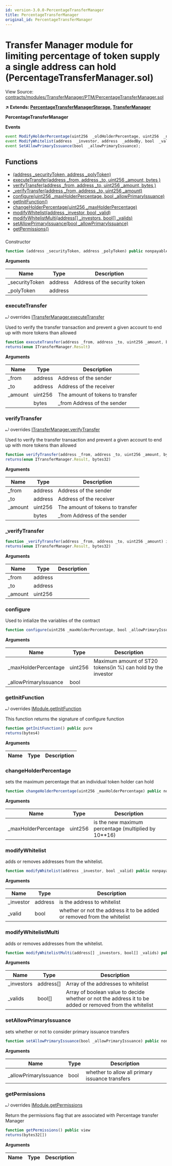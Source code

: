 ```yaml
---
id: version-3.0.0-PercentageTransferManager
title: PercentageTransferManager
original_id: PercentageTransferManager
---
```


# Transfer Manager module for limiting percentage of token supply a single address can hold (PercentageTransferManager.sol)

View Source: [contracts/modules/TransferManager/PTM/PercentageTransferManager.sol](../../contracts/modules/TransferManager/PTM/PercentageTransferManager.sol)

**↗ Extends: [PercentageTransferManagerStorage](PercentageTransferManagerStorage.md), [TransferManager](TransferManager.md)**

**PercentageTransferManager**

**Events**

```js
event ModifyHolderPercentage(uint256  _oldHolderPercentage, uint256  _newHolderPercentage);
event ModifyWhitelist(address  _investor, address  _addedBy, bool  _valid);
event SetAllowPrimaryIssuance(bool  _allowPrimaryIssuance);
```

## Functions

- [(address _securityToken, address _polyToken)](#)
- [executeTransfer(address _from, address _to, uint256 _amount, bytes )](#executetransfer)
- [verifyTransfer(address _from, address _to, uint256 _amount, bytes )](#verifytransfer)
- [_verifyTransfer(address _from, address _to, uint256 _amount)](#_verifytransfer)
- [configure(uint256 _maxHolderPercentage, bool _allowPrimaryIssuance)](#configure)
- [getInitFunction()](#getinitfunction)
- [changeHolderPercentage(uint256 _maxHolderPercentage)](#changeholderpercentage)
- [modifyWhitelist(address _investor, bool _valid)](#modifywhitelist)
- [modifyWhitelistMulti(address[] _investors, bool[] _valids)](#modifywhitelistmulti)
- [setAllowPrimaryIssuance(bool _allowPrimaryIssuance)](#setallowprimaryissuance)
- [getPermissions()](#getpermissions)

### 

Constructor

```js
function (address _securityToken, address _polyToken) public nonpayable Module 
```

**Arguments**

| Name        | Type           | Description  |
| ------------- |------------- | -----|
| _securityToken | address | Address of the security token | 
| _polyToken | address |  | 

### executeTransfer

⤾ overrides [ITransferManager.executeTransfer](ITransferManager.md#executetransfer)

Used to verify the transfer transaction and prevent a given account to end up with more tokens than allowed

```js
function executeTransfer(address _from, address _to, uint256 _amount, bytes ) external nonpayable
returns(enum ITransferManager.Result)
```

**Arguments**

| Name        | Type           | Description  |
| ------------- |------------- | -----|
| _from | address | Address of the sender | 
| _to | address | Address of the receiver | 
| _amount | uint256 | The amount of tokens to transfer | 
|  | bytes | _from Address of the sender | 

### verifyTransfer

⤾ overrides [ITransferManager.verifyTransfer](ITransferManager.md#verifytransfer)

Used to verify the transfer transaction and prevent a given account to end up with more tokens than allowed

```js
function verifyTransfer(address _from, address _to, uint256 _amount, bytes ) public view
returns(enum ITransferManager.Result, bytes32)
```

**Arguments**

| Name        | Type           | Description  |
| ------------- |------------- | -----|
| _from | address | Address of the sender | 
| _to | address | Address of the receiver | 
| _amount | uint256 | The amount of tokens to transfer | 
|  | bytes | _from Address of the sender | 

### _verifyTransfer

```js
function _verifyTransfer(address _from, address _to, uint256 _amount) internal view
returns(enum ITransferManager.Result, bytes32)
```

**Arguments**

| Name        | Type           | Description  |
| ------------- |------------- | -----|
| _from | address |  | 
| _to | address |  | 
| _amount | uint256 |  | 

### configure

Used to intialize the variables of the contract

```js
function configure(uint256 _maxHolderPercentage, bool _allowPrimaryIssuance) public nonpayable onlyFactory 
```

**Arguments**

| Name        | Type           | Description  |
| ------------- |------------- | -----|
| _maxHolderPercentage | uint256 | Maximum amount of ST20 tokens(in %) can hold by the investor | 
| _allowPrimaryIssuance | bool |  | 

### getInitFunction

⤾ overrides [IModule.getInitFunction](IModule.md#getinitfunction)

This function returns the signature of configure function

```js
function getInitFunction() public pure
returns(bytes4)
```

**Arguments**

| Name        | Type           | Description  |
| ------------- |------------- | -----|

### changeHolderPercentage

sets the maximum percentage that an individual token holder can hold

```js
function changeHolderPercentage(uint256 _maxHolderPercentage) public nonpayable withPerm 
```

**Arguments**

| Name        | Type           | Description  |
| ------------- |------------- | -----|
| _maxHolderPercentage | uint256 | is the new maximum percentage (multiplied by 10**16) | 

### modifyWhitelist

adds or removes addresses from the whitelist.

```js
function modifyWhitelist(address _investor, bool _valid) public nonpayable withPerm 
```

**Arguments**

| Name        | Type           | Description  |
| ------------- |------------- | -----|
| _investor | address | is the address to whitelist | 
| _valid | bool | whether or not the address it to be added or removed from the whitelist | 

### modifyWhitelistMulti

adds or removes addresses from the whitelist.

```js
function modifyWhitelistMulti(address[] _investors, bool[] _valids) public nonpayable withPerm 
```

**Arguments**

| Name        | Type           | Description  |
| ------------- |------------- | -----|
| _investors | address[] | Array of the addresses to whitelist | 
| _valids | bool[] | Array of boolean value to decide whether or not the address it to be added or removed from the whitelist | 

### setAllowPrimaryIssuance

sets whether or not to consider primary issuance transfers

```js
function setAllowPrimaryIssuance(bool _allowPrimaryIssuance) public nonpayable withPerm 
```

**Arguments**

| Name        | Type           | Description  |
| ------------- |------------- | -----|
| _allowPrimaryIssuance | bool | whether to allow all primary issuance transfers | 

### getPermissions

⤾ overrides [IModule.getPermissions](IModule.md#getpermissions)

Return the permissions flag that are associated with Percentage transfer Manager

```js
function getPermissions() public view
returns(bytes32[])
```

**Arguments**

| Name        | Type           | Description  |
| ------------- |------------- | -----|


